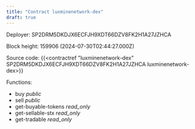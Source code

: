 ```yaml
---
title: "Contract luxminenetwork-dex"
draft: true
---
```

Deployer: SP2DRM5DKDJX6ECFJH9XDT66DZV8FK2H1A27JZHCA


 



Block height: 159906 (2024-07-30T02:44:27.000Z)

Source code: {{<contractref "luxminenetwork-dex" SP2DRM5DKDJX6ECFJH9XDT66DZV8FK2H1A27JZHCA luxminenetwork-dex>}}

Functions:

* buy _public_
* sell _public_
* get-buyable-tokens _read_only_
* get-sellable-stx _read_only_
* get-tradable _read_only_
